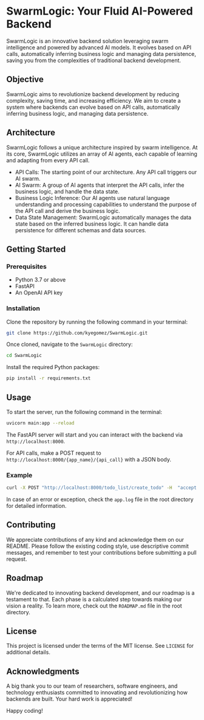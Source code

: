 # SwarmLogic: Your Fluid AI-Powered Backend 

SwarmLogic is an innovative backend solution leveraging swarm intelligence and powered by advanced AI models. It evolves based on API calls, automatically inferring business logic and managing data persistence, saving you from the complexities of traditional backend development.

## Objective

SwarmLogic aims to revolutionize backend development by reducing complexity, saving time, and increasing efficiency. We aim to create a system where backends can evolve based on API calls, automatically inferring business logic, and managing data persistence.

## Architecture

SwarmLogic follows a unique architecture inspired by swarm intelligence. At its core, SwarmLogic utilizes an array of AI agents, each capable of learning and adapting from every API call.

* API Calls: The starting point of our architecture. Any API call triggers our AI swarm.
* AI Swarm: A group of AI agents that interpret the API calls, infer the business logic, and handle the data state.
* Business Logic Inference: Our AI agents use natural language understanding and processing capabilities to understand the purpose of the API call and derive the business logic.
* Data State Management: SwarmLogic automatically manages the data state based on the inferred business logic. It can handle data persistence for different schemas and data sources.

## Getting Started

### Prerequisites

- Python 3.7 or above
- FastAPI
- An OpenAI API key

### Installation

Clone the repository by running the following command in your terminal:

```bash
git clone https://github.com/kyegomez/SwarmLogic.git
```

Once cloned, navigate to the `SwarmLogic` directory:

```bash
cd SwarmLogic
```

Install the required Python packages:

```bash
pip install -r requirements.txt
```

## Usage

To start the server, run the following command in the terminal:

```bash
uvicorn main:app --reload
```

The FastAPI server will start and you can interact with the backend via `http://localhost:8000`.

For API calls, make a POST request to `http://localhost:8000/{app_name}/{api_call}` with a JSON body.

### Example

```bash
curl -X POST "http://localhost:8000/todo_list/create_todo" -H  "accept: application/json" -H  "Content-Type: application/json" -d "{\"app_name\":\"todo_list\",\"api_call\":\"create_todo\"}"
```

In case of an error or exception, check the `app.log` file in the root directory for detailed information.

## Contributing

We appreciate contributions of any kind and acknowledge them on our README. Please follow the existing coding style, use descriptive commit messages, and remember to test your contributions before submitting a pull request.

## Roadmap

We're dedicated to innovating backend development, and our roadmap is a testament to that. Each phase is a calculated step towards making our vision a reality. To learn more, check out the `ROADMAP.md` file in the root directory.

## License

This project is licensed under the terms of the MIT license. See `LICENSE` for additional details.

## Acknowledgments

A big thank you to our team of researchers, software engineers, and technology enthusiasts committed to innovating and revolutionizing how backends are built. Your hard work is appreciated!

Happy coding!
